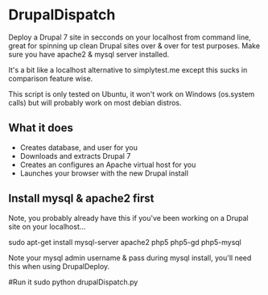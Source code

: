 # DrupalDispatch
Deploy a Drupal 7 site in secconds on your localhost from command line, great for spinning up clean Drupal sites over &amp; over for test purposes. Make sure you have apache2 &amp; mysql server installed.

It's a bit like a localhost alternative to simplytest.me except this sucks in comparison feature wise. 

This script is only tested on Ubuntu, it won't work  on Windows (os.system calls) but will probably work on most debian distros.

## What it does
- Creates database, and user for you
- Downloads and extracts Drupal 7
- Creates an configures an Apache virtual host for you
- Launches your browser with the new Drupal install

## Install mysql & apache2 first 
Note, you probably already have this if you've been working on a Drupal site on your localhost...

sudo apt-get install mysql-server apache2 php5 php5-gd php5-mysql

Note your mysql admin username & pass during mysql install, you'll need this when using DrupalDeploy.


#Run it
sudo python drupalDispatch.py




